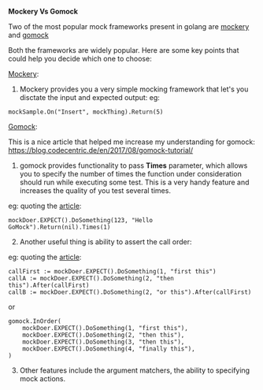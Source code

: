 **Mockery Vs Gomock**

Two of the most popular mock frameworks present in golang are [mockery](https://github.com/vektra/mockery) and [gomock](https://github.com/golang/mock/blob/master/README.md)


Both the frameworks are widely popular. Here are some key points that could help you decide which one to choose:

[Mockery](https://godoc.org/github.com/vektra/mockery/mockery):
1. Mockery provides you a very simple mocking framework that let's you disctate the input and expected output:
eg: 
```
mockSample.On("Insert", mockThing).Return(5)
```


[Gomock](https://godoc.org/github.com/golang/mock/gomock):

This is a nice article that helped me increase my understanding for gomock: https://blog.codecentric.de/en/2017/08/gomock-tutorial/

1. gomock provides functionality to pass **Times** parameter, which allows you to specify the number of times the function under consideration should run while executing some test.
This is a very handy feature and increases the quality of you test several times. 

eg: quoting the [article](https://blog.codecentric.de/en/2017/08/gomock-tutorial/):
```
mockDoer.EXPECT().DoSomething(123, "Hello GoMock").Return(nil).Times(1)
```
2. Another useful thing is ability to assert the call order:

eg: quoting the [article](https://blog.codecentric.de/en/2017/08/gomock-tutorial/):
```
callFirst := mockDoer.EXPECT().DoSomething(1, "first this")
callA := mockDoer.EXPECT().DoSomething(2, "then this").After(callFirst)
callB := mockDoer.EXPECT().DoSomething(2, "or this").After(callFirst)
```

or 
```
gomock.InOrder(
    mockDoer.EXPECT().DoSomething(1, "first this"),
    mockDoer.EXPECT().DoSomething(2, "then this"),
    mockDoer.EXPECT().DoSomething(3, "then this"),
    mockDoer.EXPECT().DoSomething(4, "finally this"),
)
```
3. Other features include the argument matchers, the ability to specifying mock actions.


